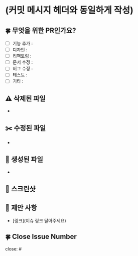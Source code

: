 # (커밋 메시지 헤더와 동일하게 작성)

## 🍀 무엇을 위한 PR인가요?

- [ ] 기능 추가 :
- [ ] 디자인 :
- [ ] 리팩토링 :
- [ ] 문서 수정 :
- [ ] 버그 수정 :
- [ ] 테스트 :
- [ ] 기타 :

## ⚠️ 삭제된 파일

-

## ✂️ 수정된 파일

-

## 📝 생성된 파일

-

## 📢 스크린샷

## 📌 제안 사항

- [링크](이슈 링크 달아주세요)

## 🍀 Close Issue Number

close: #
